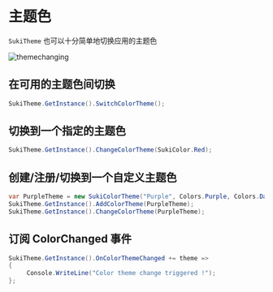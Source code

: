 # 主题色

`SukiTheme` 也可以十分简单地切换应用的主题色

![themechanging](https://github.com/user-attachments/assets/ae55a431-3b4e-4673-b14b-bec46fe22bf6)

## 在可用的主题色间切换

```csharp
SukiTheme.GetInstance().SwitchColorTheme();
```

## 切换到一个指定的主题色

```csharp
SukiTheme.GetInstance().ChangeColorTheme(SukiColor.Red);
```

## 创建/注册/切换到一个自定义主题色

```csharp
var PurpleTheme = new SukiColorTheme("Purple", Colors.Purple, Colors.DarkBlue);
SukiTheme.GetInstance().AddColorTheme(PurpleTheme);
SukiTheme.GetInstance().ChangeColorTheme(PurpleTheme);
```

## 订阅 ColorChanged 事件

```csharp
SukiTheme.GetInstance().OnColorThemeChanged += theme =>
{
     Console.WriteLine("Color theme change triggered !");
};
```